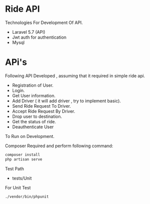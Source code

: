 # Ride API
Technologies For Development Of API.

  - Laravel 5.7 (API)
  - Jwt auth for authentication
 - Mysql 
# APi's

  Following API Developed , assuming that it required in simple ride api.

 - Registration of User.
 - Login.
 - Get User information.
 -  Add Driver ( it will add driver , try to implement basic).
 -  Send Ride Request To Driver.
 - Accept Ride Request By Driver.
 - Drop user to destination.
 - Get the status of ride.
 - Deauthenticate User


To Run on Development.

Composer Required and perform following command:
```sh
composer install
php artisan serve
```

Test Path
- tests/Unit

For Unit Test
```sh
./vendor/bin/phpunit
```
